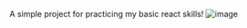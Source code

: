 A simple project for practicing my basic react skills!
![image](https://github.com/user-attachments/assets/fb86133c-ca96-4bf9-b2eb-0408d18671e5)
